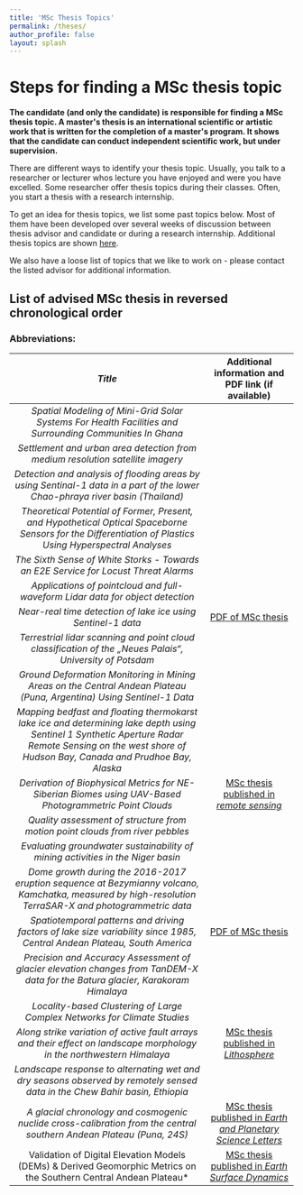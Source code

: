 ```yaml
---
title: 'MSc Thesis Topics'
permalink: /theses/
author_profile: false
layout: splash
---
```

# Steps for finding a MSc thesis topic

**The candidate (and only the candidate) is responsible for finding a MSc thesis topic. A master's thesis is an international scientific or artistic work that is written for the completion of a master's program. It shows that the candidate can conduct independent scientific work, but under supervision.**

There are different ways to identify your thesis topic. Usually, you talk to a researcher or lecturer whos lecture you have enjoyed and were you have excelled. Some researcher offer thesis topics during their classes. Often, you start a thesis with a research internship.

To get an idea for thesis topics, we list some past topics below. Most of them have been developed over several weeks of discussion between thesis advisor and candidate or during a research internship. Additional thesis topics are shown [here](https://up-rs-esp.github.io/theses/).

We also have a loose list of topics that we like to work on - please contact the listed advisor for additional information.


## List of advised MSc thesis in reversed chronological order
### Abbreviations:

| *Title* | Additional information and PDF link (if available) |
|:----:|:---:|
| *Spatial Modeling of Mini-Grid Solar Systems For Health Facilities and Surrounding Communities In Ghana* |  |
| *Settlement and urban area detection from medium resolution satellite imagery* |  |
| *Detection and analysis of flooding areas by using Sentinal-1 data in a part of the lower Chao-phraya river basin (Thailand)* | |
| *Theoretical Potential of Former, Present, and Hypothetical Optical Spaceborne Sensors for the Differentiation of Plastics Using Hyperspectral Analyses* | |
| *The Sixth Sense of White Storks - Towards an E2E Service for Locust Threat Alarms* | |
| *Applications of pointcloud and full-waveform Lidar data for object detection* |  |
| *Near-real time detection of lake ice using Sentinel-1 data* | [PDF of MSc thesis](http://bodobookhagen.github.io/pdf/Mastersthesis_FelixKessler.pdf) |
| *Terrestrial lidar scanning and point cloud classification of the „Neues Palais“, University of Potsdam* | |
| *Ground Deformation Monitoring in Mining Areas on the Central Andean Plateau (Puna, Argentina) Using Sentinel-1 Data* | |
| *Mapping bedfast and floating thermokarst lake ice and determining lake depth using Sentinel 1 Synthetic Aperture Radar Remote Sensing on the west shore of Hudson Bay, Canada and Prudhoe Bay, Alaska* | |
| *Derivation of Biophysical Metrics for NE-Siberian Biomes using UAV-Based Photogrammetric Point Clouds* | [MSc thesis published in *remote sensing*](https://www.mdpi.com/2072-4292/11/12/1447) |
| *Quality assessment of structure from motion point clouds from river pebbles* | |
| *Evaluating groundwater sustainability of mining activities in the Niger basin*  | |
| *Dome growth during the 2016-2017 eruption sequence at Bezymianny volcano, Kamchatka, measured by high-resolution TerraSAR-X and photogrammetric data* | |
| *Spatiotemporal patterns and driving factors of lake size variability since 1985, Central Andean Plateau, South America* | [PDF of MSc thesis](http://bodobookhagen.github.io/pdf/Masterarbeit_NicolasWerner_25-11-2016.pdf) |
| *Precision and Accuracy Assessment of glacier elevation changes from TanDEM-X data for the Batura glacier, Karakoram Himalaya* | |
| *Locality-based Clustering of Large Complex Networks for Climate Studies* | |
| *Along strike variation of active fault arrays and their effect on landscape morphology in the northwestern Himalaya* | [MSc thesis published in *Lithosphere*](https://pubs.geoscienceworld.org/gsa/lithosphere/article/538472/fault-activity-tectonic-segmentation-and) |
| *Landscape response to alternating wet and dry seasons observed by remotely sensed data in the Chew Bahir basin, Ethiopia* | |
| *A glacial chronology and cosmogenic nuclide cross-calibration from the central southern Andean Plateau (Puna, 24S)* | [MSc thesis published in *Earth and Planetary Science Letters*](https://www.sciencedirect.com/science/article/abs/pii/S0012821X18304400) |
| Validation of Digital Elevation Models (DEMs) & Derived Geomorphic Metrics on the Southern Central Andean Plateau* | [MSc thesis published in *Earth Surface Dynamics*](https://www.earth-surf-dynam.net/5/211/2017/) |
